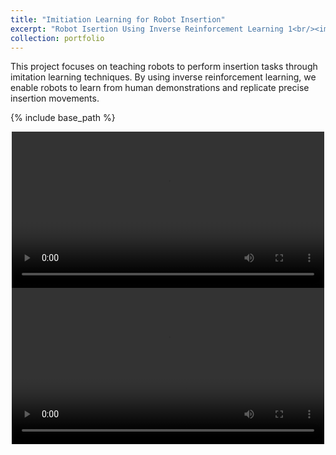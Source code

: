 ```yaml
---
title: "Imitiation Learning for Robot Insertion"
excerpt: "Robot Isertion Using Inverse Reinforcement Learning 1<br/><img src='{{ base_path }}/images/Video_1_0.jpg'>"
collection: portfolio
---
```


This project focuses on teaching robots to perform insertion tasks through imitation learning techniques. By using inverse reinforcement learning, we enable robots to learn from human demonstrations and replicate precise insertion movements.

{% include base_path %}

<div style="text-align: center;">
  <video controls width="500">
    <source src="{{ base_path }}/images/Video_1_1.mp4" type="video/mp4">
  </video>
</div>

<div style="text-align: center;">
  <video controls width="500">
<<<<<<< HEAD
    <source src="/images/Video_1_2.mov" type="video/quicktime">
    Your browser does not support the video tag.
=======
    <source src="{{ base_path }}/images/Video_1_2.mov" type="video/quicktime">
>>>>>>> 36d3bdbe8a9dbbcc8be968461673861322e42368
  </video>
</div>

